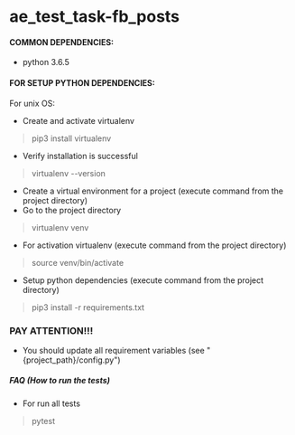 # ae_test_task-fb_posts
#### COMMON DEPENDENCIES:
* python 3.6.5

#### FOR SETUP PYTHON DEPENDENCIES:
For unix OS:
* Create and activate virtualenv
> pip3 install virtualenv
* Verify installation is successful
> virtualenv --version
* Create a virtual environment for a project (execute command from the project directory)
* Go to the project directory
> virtualenv venv
* For activation virtualenv (execute command from the project directory)
> source venv/bin/activate
* Setup python dependencies (execute command from the project directory)
> pip3 install -r requirements.txt

### PAY ATTENTION!!!
* You should update all requirement variables (see "{project_path}/config.py")


##### FAQ (How to run the tests)
* For run all tests
> pytest